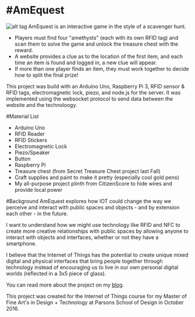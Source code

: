 #AmEquest
===========
![alt tag](https://danamartensmfadt.files.wordpress.com/2016/11/imag9815.jpg)
AmEquest is an interactive game in the style of a scavenger hunt.

- Players must find four "amethysts" (each with its own RFID tag) and scan them to solve the game and unlock the treasure chest with the reward.
- A website provides a clue as to the location of the first item, and each time an item is found and logged in, a new clue will appear.
- If more than one player finds an item, they must work together to decide how to split the final prize!

This project was build with an Arduino Uno, Raspberry Pi 3, RFID sensor & RFID tags, electromagnetic lock, piezo, and node.js for the server. It was implemented using the websocket protocol to send data between the website and the technoloogy.

#Material List
- Arduino Uno
- RFID Reader
- RFID Stickers
- Electromagnetic Lock
- Piezo/Speaker
- Button
- Raspberry Pi
- Treasure chest (from Secret Treasure Chest project last Fall)
- Craft supplies and paint to make it pretty (especially cool gold pens)
- My all-purpose project plinth from CitizenScore to hide wires and provide local power

#Background
AmEquest explores how IOT could change the way we perceive and interact with public spaces and objects - and by extension each other - in the future.

I want to understand how we might use technology like RFID and NFC to create more creative relationships with public spaces by allowing anyone to interact with objects and interfaces, whether or not they have a smartphone.

I believe that the Internet of Things has the potential to create unique mixed digital and physical interfaces that bring people together through technology instead of encouraging us to live in our own personal digital worlds (reflected in a 3x5 piece of glass).

You can read more about the project on my [blog](https://danamartensmfadt.wordpress.com/2016/11/01/amequest-the-adventure-begins/).

This project was created for the Internet of Things course for my Master of Fine Art's in Design + Technology at Parsons School of Design in October 2016.
